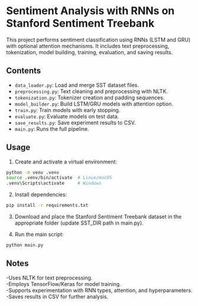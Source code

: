# Sentiment Analysis with RNNs on Stanford Sentiment Treebank

This project performs sentiment classification using RNNs (LSTM and GRU) with optional attention mechanisms. It includes text preprocessing, tokenization, model building, training, evaluation, and saving results.

## Contents

- `data_loader.py`: Load and merge SST dataset files.
- `preprocessing.py`: Text cleaning and preprocessing with NLTK.
- `tokenization.py`: Tokenizer creation and padding sequences.
- `model_builder.py`: Build LSTM/GRU models with attention option.
- `train.py`: Train models with early stopping.
- `evaluate.py`: Evaluate models on test data.
- `save_results.py`: Save experiment results to CSV.
- `main.py`: Runs the full pipeline.

## Usage

1. Create and activate a virtual environment:

  ```bash
  python -m venv .venv
  source .venv/bin/activate  # Linux/macOS
  .venv\Scripts\activate     # Windows
  ```

2. Install dependencies:

  ```bash
  pip install -r requirements.txt
  ```

3. Download and place the Stanford Sentiment Treebank dataset in the appropriate folder (update SST_DIR path in main.py).

4. Run the main script:
   
  ```bash
  python main.py
  ```

## Notes  
-Uses NLTK for text preprocessing.  
-Employs TensorFlow/Keras for model training.  
-Supports experimentation with RNN types, attention, and hyperparameters.  
-Saves results in CSV for further analysis.
